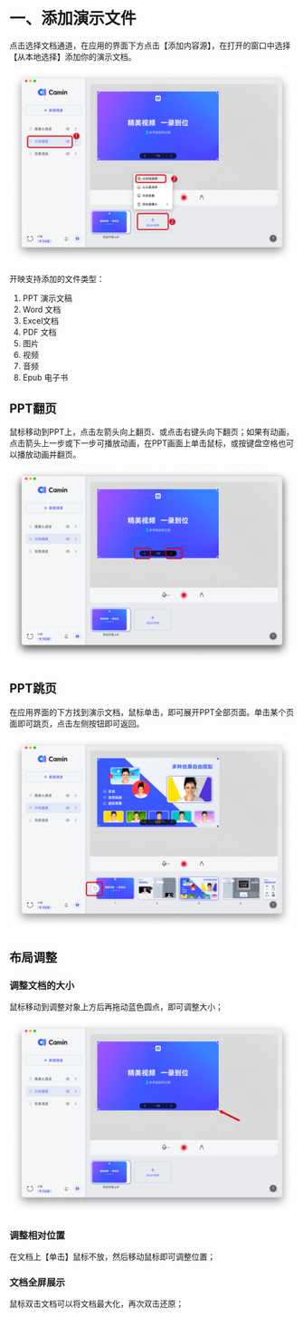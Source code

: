 # 一、添加演示文件

点击选择文档通道，在应用的界面下方点击【添加内容源】，在打开的窗口中选择【从本地选择】添加你的演示文档。

![camin功能介绍配图1](<../../.gitbook/assets/0 (1) (1).png>)

开映支持添加的文件类型：

1. PPT 演示文稿
2. Word 文档
3. Excel文档
4. PDF 文档
5. 图片
6. 视频
7. 音频
8. Epub 电子书



## PPT翻页

鼠标移动到PPT上，点击左箭头向上翻页、或点击右键头向下翻页；如果有动画，点击箭头上一步或下一步可播放动画，在PPT画面上单击鼠标，或按键盘空格也可以播放动画并翻页。

![camin功能介绍配图1-2](../../.gitbook/assets/1.png)

## PPT跳页

在应用界面的下方找到演示文档，鼠标单击，即可展开PPT全部页面。单击某个页面即可跳页，点击左侧按钮即可返回。

![camin功能介绍配图1-3](<../../.gitbook/assets/2 (1) (1).png>)

## 布局调整

### 调整文档的大小

鼠标移动到调整对象上方后再拖动蓝色圆点，即可调整大小；

![camin功能介绍配图1-5](<../../.gitbook/assets/3 (1) (1).png>)

### 调整相对位置

在文档上【单击】鼠标不放，然后移动鼠标即可调整位置；



### 文档全屏展示

鼠标双击文档可以将文档最大化，再次双击还原；

